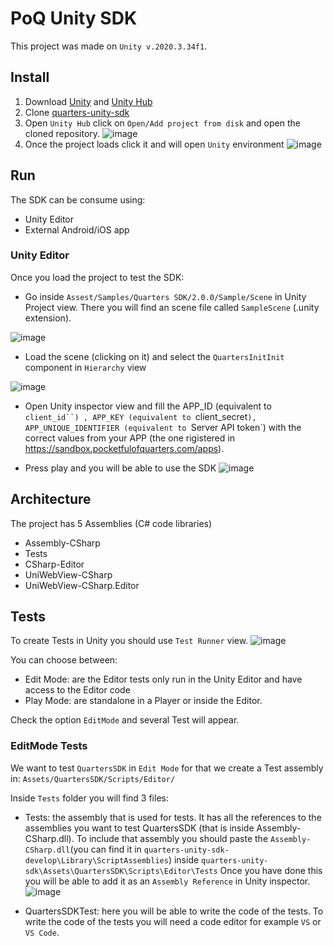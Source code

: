 # PoQ Unity SDK

This project was made on `Unity v.2020.3.34f1`. 
## Install
1. Download [Unity](https://store.unity.com/es#plans-individual) and [Unity Hub](https://unity3d.com/es/get-unity/download)
2. Clone [quarters-unity-sdk](https://github.com/weiks/quarters-unity-sdk)
3. Open `Unity Hub` click on `Open/Add project from disk` and open the cloned repository. 
![image](https://user-images.githubusercontent.com/3865131/170773335-6ce1d317-fea5-41d8-ab18-cd4040ae2069.png)
4. Once the project loads click it and will open `Unity` environment
![image](https://user-images.githubusercontent.com/3865131/170773949-dd49d805-b299-4463-8bd1-811154a534da.png)

## Run
The SDK can be consume using:
- Unity Editor
- External Android/iOS app

### Unity Editor 
Once you load the project to test the SDK: 
- Go inside `Assest/Samples/Quarters SDK/2.0.0/Sample/Scene` in Unity Project view. There you will find an scene file called `SampleScene` (.unity extension).

![image](https://user-images.githubusercontent.com/3865131/171059181-69a3eb84-12a6-44f0-9377-17315f52740a.png)
- Load the scene (clicking on it) and select the `QuartersInitInit` component in `Hierarchy` view

![image](https://user-images.githubusercontent.com/3865131/171059753-49600e84-0a1d-4ec5-bcf4-ef353951d35a.png)
- Open Unity inspector view and fill the APP_ID (equivalent to `client_id``) , APP_KEY (equivalent to `client_secret`), APP_UNIQUE_IDENTIFIER (equivalent to `Server API token`) with the correct values from your APP (the one rigistered in https://sandbox.pocketfulofquarters.com/apps).

- Press play and you will be able to use the SDK
![image](https://user-images.githubusercontent.com/3865131/171061038-bb0a3d74-1b8e-49a9-a0eb-9d2638d55eb2.png)



## Architecture 
The project has 5 Assemblies (C# code libraries)
- Assembly-CSharp
- Tests
- CSharp-Editor
- UniWebView-CSharp
- UniWebView-CSharp.Editor

## Tests
To create Tests in Unity you should use `Test Runner` view.
![image](https://user-images.githubusercontent.com/3865131/169372443-8e43b0ab-4fc3-4737-bfd1-8b26abcd702e.png)

You can choose between:  
- Edit Mode: are the Editor tests only run in the Unity Editor and have access to the Editor code
- Play Mode: are standalone in a Player or inside the Editor.

Check the option `EditMode` and several Test will appear. 

### EditMode Tests

We want to test `QuartersSDK` in `Edit Mode` for that we create a Test assembly in: `Assets/QuartersSDK/Scripts/Editor/`

Inside `Tests` folder you will find 3 files:
- Tests: the assembly that is used for tests. It has all the references to the assemblies you want to test QuartersSDK (that is inside Assembly-CSharp.dll). 
To include that assembly you should paste the `Assembly-CSharp.dll`(you can find it in `quarters-unity-sdk-develop\Library\ScriptAssemblies`) inside `quarters-unity-sdk\Assets\QuartersSDK\Scripts\Editor\Tests`
Once you have done this you will be able to add it as an `Assembly Reference` in Unity inspector.
![image](https://user-images.githubusercontent.com/3865131/169376773-758337df-0989-4487-a51a-a5aad035bc7c.png)

- QuartersSDKTest: here you will be able to write the code of the tests. To write the code of the tests you will need a code editor for example `VS` or `VS Code`. 
